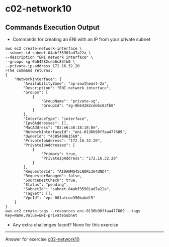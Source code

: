 # c02-network10

## Commands Execution Output

- Commands for creating an ENI with an IP from your private subnet

```
aws ec2 create-network-interface \
--subnet-id subnet-04abf35901ad7a22a \
--description "ENI network interface" \
--groups sg-0b64282ceb6c83fb0 \
--private-ip-address 172.16.32.20
>The command returns:
{
    "NetworkInterface": {
        "AvailabilityZone": "ap-southeast-2a",
        "Description": "ENI network interface",
        "Groups": [
            {
                "GroupName": "private-sg",
                "GroupId": "sg-0b64282ceb6c83fb0"
            }
        ],
        "InterfaceType": "interface",
        "Ipv6Addresses": [],
        "MacAddress": "02:e6:a8:18:18:8e",
        "NetworkInterfaceId": "eni-0130b98ffaa477689",
        "OwnerId": "438549961569",
        "PrivateIpAddress": "172.16.32.20",
        "PrivateIpAddresses": [
            {
                "Primary": true,
                "PrivateIpAddress": "172.16.32.20"
            }
        ],
        "RequesterId": "AIDAWMG45LNQRL364UND4",
        "RequesterManaged": false,
        "SourceDestCheck": true,
        "Status": "pending",
        "SubnetId": "subnet-04abf35901ad7a22a",
        "TagSet": [],
        "VpcId": "vpc-081afcee350babdf5"
    }
}
aws ec2 create-tags --resources eni-0130b98ffaa477689 --tags Key=Name,Value=ENI-privateSubnet

```

- Any extra challenges faced?
None for this exercise



***
Answer for exercise [c02-network10](https://github.com/devopsacademyau/academy/blob/893381c6f0b69434d9e8597d3d4b1c17f9bc1371/classes/02class/exercises/c02-network10/README.md)
